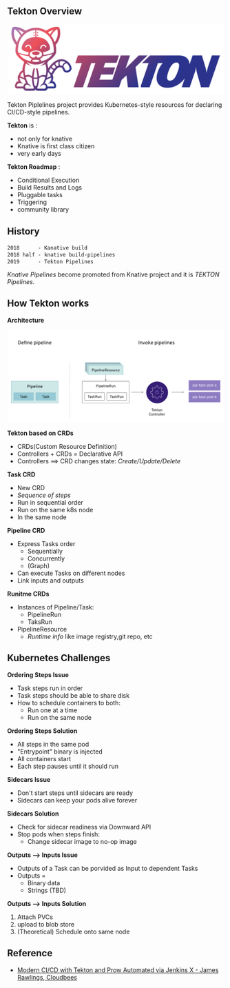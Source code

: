 Tekton Overview
---------------

![Image of Tekton](./images/tekton-horizontal-color.png)


Tekton Piplelines project provides Kubernetes-style resources for declaring CI/CD-style pipelines.

**Tekton** is :
- not only for knative
- Knative is first class citizen
- very early days


**Tekton Roadmap** :
- Conditional Execution
- Build Results and Logs
- Pluggable tasks
- Triggering
- community library

## History
```
2018      - Kanative build
2018 half - knative build-pipelines
2019      - Tekton Pipelines
```

*Knative Pipelines* become promoted from Knative project and it is *TEKTON Pipelines.*

## How Tekton works

**Architecture**

![Image of Tekton](./images/tekton-architecture.svg)

**Tekton based on CRDs**
- CRDs(Custom Resource Definition)
- Controllers + CRDs = Declarative API
- Controllers ==> CRD changes state: *Create/Update/Delete*


**Task CRD**
- New CRD
- *Sequence of steps*
- Run in sequential order
- Run on the same k8s node
- In the same node

**Pipeline CRD**
- Express Tasks order
  - Sequentially
  - Concurrently
  - (Graph)
- Can execute Tasks on different nodes
- Link inputs and outputs

**Runitme CRDs**
- Instances of Pipeline/Task:
  - PipelineRun
  - TaksRun
- PipelineResource
  - *Runtime info* like image registry,git repo, etc


## Kubernetes Challenges
**Ordering Steps Issue**
- Task steps run in order
- Task steps should be able to share disk
- How to schedule containers to both:
  - Run one at a time
  - Run on the same node

**Ordering Steps Solution**
- All steps in the same pod
- "Entrypoint" binary is injected
- All containers start
- Each step pauses until it should run

**Sidecars Issue**
- Don't start steps until sidecars are ready
- Sidecars can keep your pods alive forever

**Sidecars Solution**
- Check for sidecar readiness via Downward API
- Stop pods when steps finish:
  - Change sidecar image to no-op image

**Outputs --> Inputs Issue**
- Outputs of a Task can be porvided as Input to dependent Tasks
- Outputs = 
  - Binary data
  - Strings (TBD)

**Outputs --> Inputs Solution**
1. Attach PVCs
2. upload to blob store
3. (Theoretical) Schedule onto same node
   



## Reference
- [Modern CI/CD with Tekton and Prow Automated via Jenkins X - James Rawlings, Cloudbees](https://www.youtube.com/watch?v=4EyTGYB7GvA)

